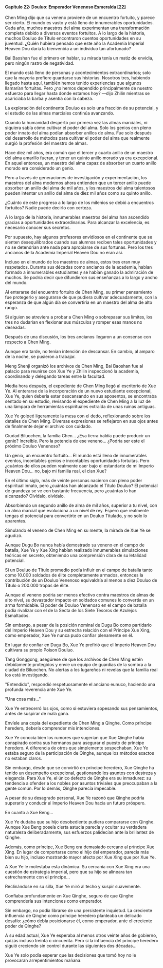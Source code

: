 
#### Capítulo 22: Douluo: Emperador Venenoso Esmeralda [22]


Chen Ming dijo que su veneno proviene de un encuentro fortuito, y parece ser cierto. El mundo es vasto y está lleno de innumerables oportunidades. Cada año, muchos maestros del alma experimentan una transformación completa debido a diversos eventos fortuitos. A lo largo de la historia, muchos Douluo de Título encontraron cuentos oportunidades en su juventud. ¿Quién hubiera pensado que este año la Academia Imperial Heaven Dou daría la bienvenida a un individuo tan afortunado?

Bai Baoshan fue el primero en hablar, su mirada tenía un matiz de envidia, pero ningún rastro de negatividad.

El mundo está lleno de personas y acontecimientos extraordinarios; solo que la mayoría prefiere guardarse sus historias. Nosotros tres, habiendo llegado hasta aquí, también hemos tenido experiencias que algunos llamarían fortuitas. Pero ¿no hemos dependido principalmente de nuestro esfuerzo para llegar hasta donde estamos hoy? —dijo Zhilin mientras se acariciaba la barba y asentía con la cabeza.

La exploración del continente Douluo es solo una fracción de su potencial, y el estudio de las almas marciales continúa avanzando.

Cuando la humanidad despertó por primera vez las almas marciales, ni siquiera sabía cómo cultivar el poder del alma. Solo los genios con pleno poder innato del alma podían absorber anillos de alma. Fue solo después del desarrollo de métodos para cultivar el poder del alma que realmente surgió la profesión del maestro de almas.

Hace diez mil años, era común que el tercer y cuarto anillo de un maestro del alma amarillo fueran, y tener un quinto anillo morado ya era excepcional. En aquel entonces, un maestro del alma capaz de absorber un cuarto anillo morado era considerado un genio.

Pero a través de generaciones de investigación y experimentación, los maestros del alma modernos ahora entienden que un tercer anillo puede absorber un anillo del alma de mil años, y los maestros del alma talentosos pueden intentar un anillo del alma de diez mil años como su quinto anillo.

¿Cuánto de este progreso a lo largo de los milenios se debió a encuentros fortuitos? Nadie puede decirlo con certeza.

A lo largo de la historia, innumerables maestros del alma han ascendido gracias a oportunidades extraordinarias. Para alcanzar la excelencia, es necesario conocer sus secretos.

Por supuesto, hay algunos profesores envidiosos en el continente que se sienten desequilibrados cuando sus alumnos reciben tales oportunidades y no se detendrían ante nada para apropiarse de sus fortunas. Pero los tres ancianos de la Academia Imperial Heaven Dou no eran así.

Incluso en el mundo de los maestros de almas, estos tres eran muy respetados. Durante sus décadas como ancianos de la academia, habían formado a innumerables estudiantes y se habían ganado la admiración de muchos. Se podría decir que difundieron sus enseñanzas a lo largo y ancho del mundo.

Al enterarse del encuentro fortuito de Chen Ming, su primer pensamiento fue protegerlo y asegurarse de que pudiera cultivar adecuadamente, con la esperanza de que algún día se convertiría en un maestro del alma de alto rango.

Si alguien se atreviera a probar a Chen Ming o sobrepasar sus límites, los tres no dudarían en flexionar sus músculos y romper esas manos no deseadas.

Después de una discusión, los tres ancianos llegaron a un consenso con respecto a Chen Ming.

Aunque era tarde, no tenían intención de descansar. En cambio, al amparo de la noche, se pusieron a trabajar.

Meng Shenji organizó los archivos de Chen Ming, Bai Baoshan fue al palacio para reunirse con Xue Ye y Zhilin inspeccionó la academia, coordinando y delegando tareas entre la facultad.

Media hora después, el expediente de Chen Ming llegó al escritorio de Xue Ye. Al enterarse de la incorporación de un nuevo estudiante excepcional, Xue Ye, quien debería estar descansando en sus aposentos, se encontraba sentado en su estudio, revisando el expediente de Chen Ming a la luz de una lámpara de herramientas espirituales extraída de unas ruinas antiguas.

Xue Ye golpeó ligeramente la mesa con el dedo, reflexionando sobre los detalles de Chen Ming. Diversas expresiones se reflejaron en sus ojos antes de finalmente dejar el archivo con cuidado.

Ciudad Biluochen, la familia Chen... ¿Esa tierra baldía puede producir un genio? Increíble. Pero la potencia de ese veneno... ¿Podría ser este el próximo Douluo Venenoso?

Un genio, un encuentro fortuito... El mundo está lleno de innumerables eventos, incontables genios e incontables oportunidades fortuitas. Pero ¿cuántos de ellos pueden realmente caer bajo el estandarte de mi Imperio Heaven Dou... no, bajo mi familia real, el clan Xue?

En el último siglo, más de veinte personas nacieron con pleno poder espiritual innato, pero ¿cuántas han alcanzado el Título Douluo? El potencial de grandeza se ve con bastante frecuencia, pero ¿cuántas lo han alcanzado? Olvídalo, olvídalo.

Absorbiendo un segundo anillo de alma de mil años, superior a tu nivel, con un alma marcial que evoluciona a un nivel de rey. Espero que realmente tengas el potencial para convertirte en un Douluo Titulado, y no solo lo aparentes.

Simulando el veneno de Chen Ming en su mente, la mirada de Xue Ye se agudizó.

Aunque Dugu Bo nunca había demostrado su veneno en el campo de batalla, Xue Ye y Xue Xing habían realizado innumerables simulaciones teóricas en secreto, obteniendo una comprensión clara de su letalidad potencial.

Si un Douluo de Título promedio podía influir en el campo de batalla tanto como 10.000 soldados de élite completamente armados, entonces la contribución de un Douluo Venenoso equivaldría al menos a diez Douluo de Título o 200.000 tropas de élite.

Aunque el veneno podría ser menos efectivo contra maestros de almas de alto nivel, su devastador impacto en soldados comunes lo convertía en un arma formidable. El poder de Douluo Venenoso en el campo de batalla podía rivalizar con el de la Secta de los Siete Tesoros de Azulejos Esmaltados.

Sin embargo, a pesar de la posición nominal de Dugu Bo como partidario del Imperio Heaven Dou y su estrecha relación con el Príncipe Xue Xing, como emperador, Xue Ye nunca pudo confiar plenamente en él.

En lugar de confiar en Dugu Bo, Xue Ye prefirió que el Imperio Heaven Dou cultivara su propio Poison Douluo.

Tang Gonggong, asegúrese de que los archivos de Chen Ming estén debidamente protegidos y envíe un equipo de guardias de la sombra a la ciudad de Biluochen. No alertas a los lugareños ni revelas que la familia real los está investigando.

"Entendido", respondió respetuosamente el anciano eunuco, haciendo una profunda reverencia ante Xue Ye.

"Una cosa más..."

Xue Ye entrecerró los ojos, como si estuviera sopesando sus pensamientos, antes de suspirar de mala gana.

Envíele una copia del expediente de Chen Ming a Qinghe. Como príncipe heredero, debería comprender mis intenciones.

Xue Ye conocía bien los rumores que sugerían que Xue Qinghe había conspirado contra sus hermanos para asegurar el puesto de príncipe heredero. A diferencia de otros que simplemente sospechaban, Xue Ye estaba seguro de la participación de Qinghe, aunque los métodos exactos no estaban claros.

Sin embargo, desde que se convirtió en príncipe heredero, Xue Qinghe ha tenido un desempeño excepcional, gestionando los asuntos con destreza y elegancia. Para Xue Ye, el único defecto de Qinghe era su inmadurez: su tendencia a ofender a los nobles por asuntos triviales que preocupaban a la gente común. Por lo demás, Qinghe parecía impecable.

A pesar de su desagrado personal, Xue Ye razonó que Qinghe podría superarlo y conducir al Imperio Heaven Dou hacia un futuro próspero.

En cuanto a Xue Beng...

Xue Ye dudaba que su hijo desobediente pudiera compararse con Qinghe. Aunque Xue Beng poseía cierta astucia parecía y ocultar su verdadera naturaleza deliberadamente, sus esfuerzos palidecían ante la brillantez de Qinghe.

Además, como príncipe, Xue Beng era demasiado cercano al príncipe Xue Xing. En lugar de comportarse como el hijo del emperador, parecía más bien su hijo, incluso mostrando mayor afecto por Xue Xing que por Xue Ye.

A Xue Ye le molestaba esta dinámica. Su cercanía con Xue Xing era una cuestión de estrategia imperial, pero que su hijo se alineara tan estrechamente con el príncipe...

Reclinándose en su silla, Xue Ye miró al techo y suspir suavemente.

Confiaba profundamente en Xue Qinghe, seguro de que Qinghe comprendería sus intenciones como emperador.

Sin embargo, no podía librarse de una persistente inquietud. La creciente influencia de Qinghe como príncipe heredero planteaba un delicado desafío: ¿cómo debía posicionarse él, como emperador, ante el creciente poder de Qinghe?

A su edad actual, Xue Ye esperaba al menos otros veinte años de gobierno, quizás incluso treinta o cincuenta. Pero si la influencia del príncipe heredero siguió creciendo sin control durante las siguientes dos décadas...

Xue Ye solo podía esperar que las decisiones que tomó hoy no le provocaran arrepentimientos mañana.
